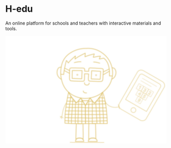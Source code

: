 # H-edu

An online platform for schools and teachers with interactive materials and tools.

[![Triangle for counting](/public/projects/Hedu/outline.svg)](https://www.h-edu.cz/)

